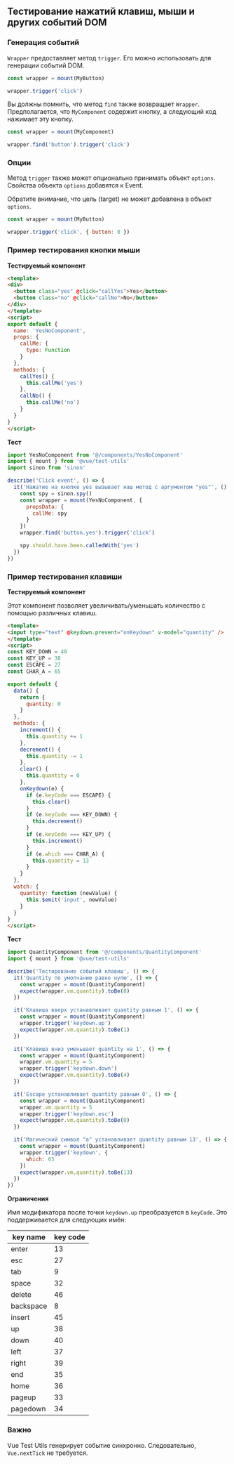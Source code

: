 ## Тестирование нажатий клавиш, мыши и других событий DOM

### Генерация событий

`Wrapper` предоставляет метод `trigger`. Его можно использовать для генерации событий DOM.

```js
const wrapper = mount(MyButton)

wrapper.trigger('click')
```

Вы должны помнить, что метод `find` также возвращает `Wrapper`. Предполагается, что `MyComponent` содержит кнопку, а следующий код нажимает эту кнопку.

```js
const wrapper = mount(MyComponent)

wrapper.find('button').trigger('click')
```

### Опции

Метод `trigger` также может опционально принимать объект `options`. Свойства объекта `options` добавятся к Event.

Обратите внимание, что цель (target) не может добавлена в объект `options`.


```js
const wrapper = mount(MyButton)

wrapper.trigger('click', { button: 0 })
```

### Пример тестирования кнопки мыши

**Тестируемый компонент**

```html
<template>
<div>
  <button class="yes" @click="callYes">Yes</button>
  <button class="no" @click="callNo">No</button>
</div>
</template>
<script>
export default {
  name: 'YesNoComponent',
  props: {
    callMe: {
      type: Function
    }
  },
  methods: {
    callYes() {
      this.callMe('yes')
    },
    callNo() {
      this.callMe('no')
    }
  }
}
</script>

```

**Тест**

```js
import YesNoComponent from '@/components/YesNoComponent'
import { mount } from '@vue/test-utils'
import sinon from 'sinon'

describe('Click event', () => {
  it('Нажатие на кнопке yes вызывает наш метод с аргументом "yes"', () => {
    const spy = sinon.spy()
    const wrapper = mount(YesNoComponent, {
      propsData: {
        callMe: spy
      }
    })
    wrapper.find('button.yes').trigger('click')

    spy.should.have.been.calledWith('yes')
  })
})
```

### Пример тестирования клавиши

**Тестируемый компонент**

Этот компонент позволяет увеличивать/уменьшать количество с помощью различных клавиш.

```html
<template>
<input type="text" @keydown.prevent="onKeydown" v-model="quantity" />
</template>
<script>
const KEY_DOWN = 40
const KEY_UP = 38
const ESCAPE = 27
const CHAR_A = 65

export default {
  data() {
    return {
      quantity: 0
    }
  },
  methods: {
    increment() {
      this.quantity += 1
    },
    decrement() {
      this.quantity -= 1
    },
    clear() {
      this.quantity = 0
    },
    onKeydown(e) {
      if (e.keyCode === ESCAPE) {
        this.clear()
      }
      if (e.keyCode === KEY_DOWN) {
        this.decrement()
      }
      if (e.keyCode === KEY_UP) {
        this.increment()
      }
      if (e.which === CHAR_A) {
        this.quantity = 13
      }
    }
  },
  watch: {
    quantity: function (newValue) {
      this.$emit('input', newValue)
    }
  }
}
</script>

```

**Тест**

```js
import QuantityComponent from '@/components/QuantityComponent'
import { mount } from '@vue/test-utils'

describe('Тестирование событий клавиш', () => {
  it('Quantity по умолчанию равно нулю', () => {
    const wrapper = mount(QuantityComponent)
    expect(wrapper.vm.quantity).toBe(0)
  })

  it('Клавиша вверх устанавливает quantity равным 1', () => {
    const wrapper = mount(QuantityComponent)
    wrapper.trigger('keydown.up')
    expect(wrapper.vm.quantity).toBe(1)
  })

  it('Клавиша вниз уменьшает quantity на 1', () => {
    const wrapper = mount(QuantityComponent)
    wrapper.vm.quantity = 5
    wrapper.trigger('keydown.down')
    expect(wrapper.vm.quantity).toBe(4)
  })

  it('Escape устанавливает quantity равным 0', () => {
    const wrapper = mount(QuantityComponent)
    wrapper.vm.quantity = 5
    wrapper.trigger('keydown.esc')
    expect(wrapper.vm.quantity).toBe(0)
  })

  it('Магический символ "a" устанавливает quantity равным 13', () => {
    const wrapper = mount(QuantityComponent)
    wrapper.trigger('keydown', {
      which: 65
    })
    expect(wrapper.vm.quantity).toBe(13)
  })
})

```

**Ограничения**

Имя модификатора после точки `keydown.up` преобразуется в `keyCode`. Это поддерживается для следующих имён:

| key name | key code |
| --- | --- |
| enter | 13 |
| esc | 27 |
| tab | 9 |
| space | 32 |
| delete | 46 |
| backspace | 8 |
| insert | 45 |
| up | 38 |
| down | 40 |
| left | 37 |
| right | 39 |
| end | 35 |
| home | 36 |
| pageup | 33 |
| pagedown | 34 |

### Важно

Vue Test Utils генерирует событие синхронно. Следовательно, `Vue.nextTick` не требуется.
